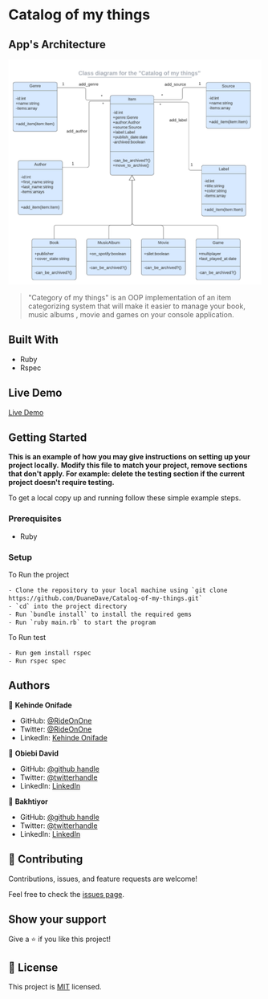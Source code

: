 # Catalog of my things

## App's Architecture


![screenshot](./asset/catalog_of_my_things.png)




> "Category of my things" is an OOP implementation of an item categorizing system that will make it easier to manage your book, music albums , movie and games on your console application.

## Built With

- Ruby
- Rspec

## Live Demo

[Live Demo](https://drive.google.com/file/d/1QF-Qkm7-c9Xe433xKJm7MsEg5-Br8OCJ/view?usp=share_link)

## Getting Started

**This is an example of how you may give instructions on setting up your project locally.**
**Modify this file to match your project, remove sections that don't apply. For example: delete the testing section if the current project doesn't require testing.**

To get a local copy up and running follow these simple example steps.

### Prerequisites

- Ruby

### Setup

To Run the project
```
- Clone the repository to your local machine using `git clone https://github.com/DuaneDave/Catalog-of-my-things.git`
- `cd` into the project directory
- Run `bundle install` to install the required gems
- Run `ruby main.rb` to start the program
```

To Run test
 ```
- Run gem install rspec
- Run rspec spec
 ```

## Authors

👤 **Kehinde Onifade**

- GitHub: [@RideOnOne](https://github.com/kendoriddy)
- Twitter: [@RideOnOne](https://twitter.com/RideOnOne09)
- LinkedIn: [Kehinde Onifade](https://linkedin.com/in/kehindeonifade)


👤 **Obiebi David**

- GitHub: [@github handle](https://github.com/DuaneDave)
- Twitter: [@twitterhandle](https://twitter.com/dave_duane)
- LinkedIn: [LinkedIn](https://www.linkedin.com/in/david-obiebi/)

👤 **Bakhtiyor**

- GitHub: [@github handle](https://github.com/username-forGithub)
- Twitter: [@twitterhandle](https://twitter.com/Bakhtiyor_dev)
- LinkedIn: [LinkedIn](https://www.linkedin.com/in/baxtiyor-yusubaliev)



## 🤝 Contributing

Contributions, issues, and feature requests are welcome!

Feel free to check the [issues page](../../issues/).

## Show your support

Give a ⭐️ if you like this project!

## 📝 License

This project is [MIT](./LICENSE) licensed.
